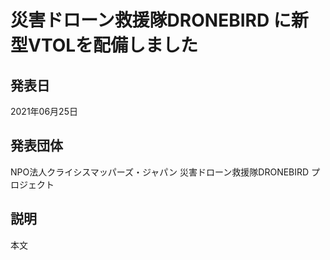 # 災害ドローン救援隊DRONEBIRD に新型VTOLを配備しました

## 発表日
2021年06月25日

## 発表団体
NPO法人クライシスマッパーズ・ジャパン 災害ドローン救援隊DRONEBIRD プロジェクト 

## 説明
本文


## 

